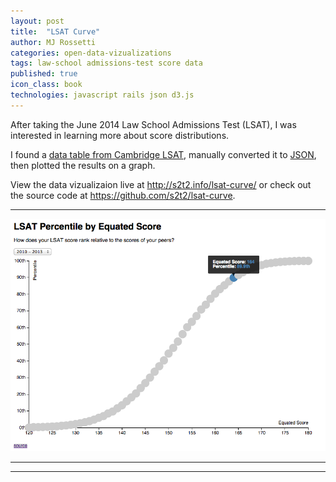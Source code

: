```yaml
---
layout: post
title:  "LSAT Curve"
author: MJ Rossetti
categories: open-data-vizualizations
tags: law-school admissions-test score data
published: true
icon_class: book
technologies: javascript rails json d3.js
---
```


After taking the June 2014 Law School Admissions Test (LSAT), I was interested in learning more about score distributions.

I found a [data table from Cambridge LSAT](http://www.cambridgelsat.com/resources/data/lsat-percentiles-table/),
 manually converted it to [JSON](https://github.com/s2t2/lsat-curve/blob/master/lsat_curve.json),
 then plotted the results on a graph.

View the data vizualizaion live at http://s2t2.info/lsat-curve/ or check out the source code at https://github.com/s2t2/lsat-curve.

<hr>

![A graph plotting the distribution of LSAT scores.](/assets/images/lsat-curve.png "LSAT Curve Graph")

<hr>

<script src="http://gist-it.appspot.com/github/s2t2/lsat-curve/blob/master/index.html"></script>

<script src="http://gist-it.appspot.com/github/s2t2/lsat-curve/blob/master/lsat_curve.json"></script>

<hr>